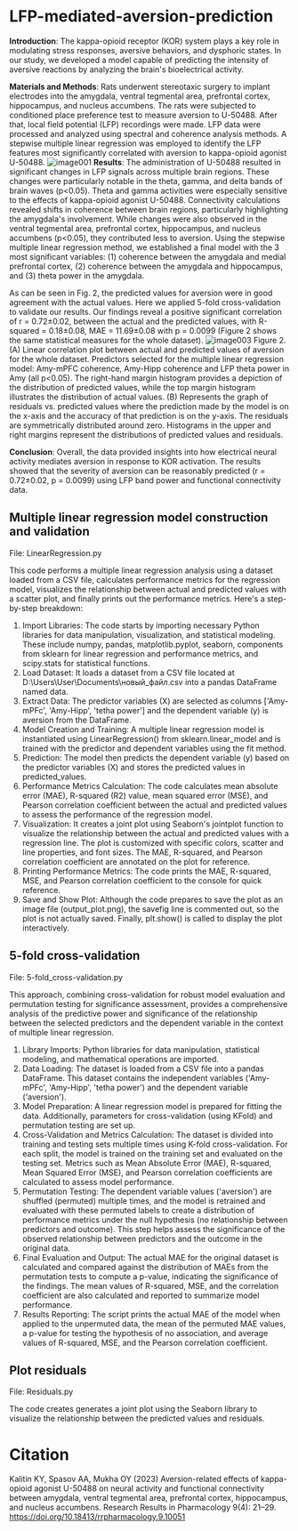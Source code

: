 # LFP-mediated-aversion-prediction

**Introduction**: The kappa-opioid receptor (KOR) system plays a key role in modulating stress responses, aversive behaviors, and dysphoric states. In our study, we developed a model capable of predicting the intensity of aversive reactions by analyzing the brain's bioelectrical activity.

**Materials and Methods**: Rats underwent stereotaxic surgery to implant electrodes into the amygdala, ventral tegmental area, prefrontal cortex, hippocampus, and nucleus accumbens. The rats were subjected to conditioned place preference test to measure aversion to U-50488. After that, local field potential (LFP) recordings were made. LFP data were processed and analyzed using spectral and coherence analysis methods. A stepwise multiple linear regression was employed to identify the LFP features most significantly correlated with aversion to kappa-opioid agonist U-50488.
![image001](https://github.com/neuroeeg/LFP-mediated-aversion-prediction/assets/67147000/bb58ff46-d719-414d-9885-e065cd21c5b7)
**Results**: The administration of U-50488 resulted in significant changes in LFP signals across multiple brain regions. These changes were particularly notable in the theta, gamma, and delta bands of brain waves (p<0.05). Theta and gamma activities were especially sensitive to the effects of kappa-opioid agonist U-50488. Connectivity calculations revealed shifts in coherence between brain regions, particularly highlighting the amygdala's involvement. While changes were also observed in the ventral tegmental area, prefrontal cortex, hippocampus, and nucleus accumbens (p<0.05), they contributed less to aversion. Using the stepwise multiple linear regression method, we established a final model with the 3 most significant variables: (1) coherence between the amygdala and medial prefrontal cortex, (2) coherence between the amygdala and hippocampus, and (3) theta power in the amygdala.

As can be seen in Fig. 2, the predicted values for aversion were in good agreement with the actual values. Here we applied 5-fold cross-validation to validate our results. Our findings reveal a positive significant correlation of r = 0.72±0.02, between the actual and the predicted values, with R-squared = 0.18±0.08, MAE = 11.69±0.08 with p = 0.0099 (Figure 2 shows the same statistical measures for the whole dataset).
![image003](https://github.com/neuroeeg/LFP-mediated-aversion-prediction/assets/67147000/289e65fd-99a5-41d3-b362-6daecfb97c6e)
Figure 2. (A) Linear correlation plot between actual and predicted values of aversion for the whole dataset. Predictors selected for the multiple linear regression model: Amy-mPFC coherence, Amy-Hipp coherence and LFP theta power in Amy (all p<0.05). The right-hand margin histogram provides a depiction of the distribution of predicted values, while the top margin histogram illustrates the distribution of actual values. (B) Represents the graph of residuals vs. predicted values where the prediction made by the model is on the x-axis and the accuracy of that prediction is on the y-axis. The residuals are symmetrically distributed around zero. Histograms in the upper and right margins represent the distributions of predicted values and residuals.

**Conclusion**: Overall, the data provided insights into how electrical neural activity mediates aversion in response to KOR activation. The results showed that the severity of aversion can be reasonably predicted (r = 0.72±0.02, p = 0.0099) using LFP band power and functional connectivity data.

## Multiple linear regression model construction and validation

File: LinearRegression.py

This code performs a multiple linear regression analysis using a dataset loaded from a CSV file, calculates performance metrics for the regression model, visualizes the relationship between actual and predicted values with a scatter plot, and finally prints out the performance metrics. Here's a step-by-step breakdown:

1. Import Libraries: The code starts by importing necessary Python libraries for data manipulation, visualization, and statistical modeling. These include numpy, pandas, matplotlib.pyplot, seaborn, components from sklearn for linear regression and performance metrics, and scipy.stats for statistical functions.
2. Load Dataset: It loads a dataset from a CSV file located at D:\Users\User\Documents\новый_файл.csv into a pandas DataFrame named data.
3. Extract Data: The predictor variables (X) are selected as columns ['Amy-mPFc', 'Amy-Hipp', 'tetha power'] and the dependent variable (y) is aversion from the DataFrame.
4. Model Creation and Training: A multiple linear regression model is instantiated using LinearRegression() from sklearn.linear_model and is trained with the predictor and dependent variables using the fit method.
5. Prediction: The model then predicts the dependent variable (y) based on the predictor variables (X) and stores the predicted values in predicted_values.
6. Performance Metrics Calculation: The code calculates mean absolute error (MAE), R-squared (R2) value, mean squared error (MSE), and Pearson correlation coefficient between the actual and predicted values to assess the performance of the regression model.
7. Visualization: It creates a joint plot using Seaborn's jointplot function to visualize the relationship between the actual and predicted values with a regression line. The plot is customized with specific colors, scatter and line properties, and font sizes. The MAE, R-squared, and Pearson correlation coefficient are annotated on the plot for reference.
8. Printing Performance Metrics: The code prints the MAE, R-squared, MSE, and Pearson correlation coefficient to the console for quick reference.
9. Save and Show Plot: Although the code prepares to save the plot as an image file (output_plot.png), the savefig line is commented out, so the plot is not actually saved. Finally, plt.show() is called to display the plot interactively.

## 5-fold cross-validation

File: 5-fold_cross-validation.py

This approach, combining cross-validation for robust model evaluation and permutation testing for significance assessment, provides a comprehensive analysis of the predictive power and significance of the relationship between the selected predictors and the dependent variable in the context of multiple linear regression.

1. Library Imports: Python libraries for data manipulation, statistical modeling, and mathematical operations are imported.
2. Data Loading: The dataset is loaded from a CSV file into a pandas DataFrame. This dataset contains the independent variables ('Amy-mPFc', 'Amy-Hipp', 'tetha power') and the dependent variable ('aversion').
3. Model Preparation: A linear regression model is prepared for fitting the data. Additionally, parameters for cross-validation (using KFold) and permutation testing are set up.
4. Cross-Validation and Metrics Calculation: The dataset is divided into training and testing sets multiple times using K-fold cross-validation. For each split, the model is trained on the training set and evaluated on the testing set. Metrics such as Mean Absolute Error (MAE), R-squared, Mean Squared Error (MSE), and Pearson correlation coefficients are calculated to assess model performance.
5. Permutation Testing: The dependent variable values ('aversion') are shuffled (permuted) multiple times, and the model is retrained and evaluated with these permuted labels to create a distribution of performance metrics under the null hypothesis (no relationship between predictors and outcome). This step helps assess the significance of the observed relationship between predictors and the outcome in the original data.
6. Final Evaluation and Output: The actual MAE for the original dataset is calculated and compared against the distribution of MAEs from the permutation tests to compute a p-value, indicating the significance of the findings. The mean values of R-squared, MSE, and the correlation coefficient are also calculated and reported to summarize model performance.
7. Results Reporting: The script prints the actual MAE of the model when applied to the unpermuted data, the mean of the permuted MAE values, a p-value for testing the hypothesis of no association, and average values of R-squared, MSE, and the Pearson correlation coefficient.

## Plot residuals

File: Residuals.py

The code creates generates a joint plot using the Seaborn library to visualize the relationship between the predicted values and residuals.

# Citation

Kalitin KY, Spasov AA, Mukha OY (2023) Aversion-related effects of kappa-opioid agonist U-50488 on neural activity and functional connectivity between amygdala, ventral tegmental area, prefrontal cortex, hippocampus, and nucleus accumbens. Research Results in Pharmacology 9(4): 21–29. https://doi.org/10.18413/rrpharmacology.9.10051

